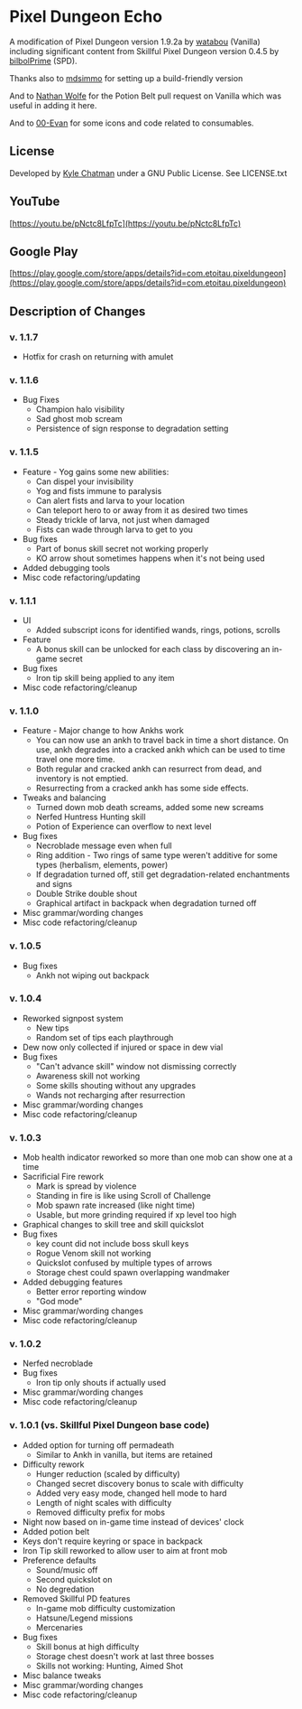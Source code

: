# Pixel Dungeon Echo
A modification of Pixel Dungeon version 1.9.2a by [watabou](https://github.com/watabou/pixel-dungeon) (Vanilla)
including significant content from Skillful Pixel Dungeon version 0.4.5 by [bilbolPrime](https://github.com/bilbolPrime/SPD) (SPD). 
 
Thanks also to [mdsimmo](https://github.com/mdsimmo/pixel-dungeon) for setting up a build-friendly version

And to [Nathan Wolfe](https://github.com/nathbenjwolf) for the Potion Belt pull request on Vanilla which was useful in adding it here.

And to [00-Evan](https://github.com/00-Evan/) for some icons and code related to consumables.

## License
Developed by [Kyle Chatman](http://www.kchatman.com) under a GNU Public License. See LICENSE.txt

## YouTube
[https://youtu.be/pNctc8LfpTc](https://youtu.be/pNctc8LfpTc)

## Google Play
[https://play.google.com/store/apps/details?id=com.etoitau.pixeldungeon](https://play.google.com/store/apps/details?id=com.etoitau.pixeldungeon)

## Description of Changes
### v. 1.1.7
* Hotfix for crash on returning with amulet

### v. 1.1.6
* Bug Fixes
    * Champion halo visibility
    * Sad ghost mob scream
    * Persistence of sign response to degradation setting
    
### v. 1.1.5
* Feature - Yog gains some new abilities:
    * Can dispel your invisibility
    * Yog and fists immune to paralysis
    * Can alert fists and larva to your location
    * Can teleport hero to or away from it as desired two times
    * Steady trickle of larva, not just when damaged
    * Fists can wade through larva to get to you
* Bug fixes
    * Part of bonus skill secret not working properly
    * KO arrow shout sometimes happens when it's not being used
* Added debugging tools
* Misc code refactoring/updating
    
### v. 1.1.1
* UI 
    * Added subscript icons for identified wands, rings, potions, scrolls
* Feature
    * A bonus skill can be unlocked for each class by discovering an in-game secret
* Bug fixes
    * Iron tip skill being applied to any item
* Misc code refactoring/cleanup

### v. 1.1.0
* Feature - Major change to how Ankhs work
    * You can now use an ankh to travel back in time a short distance. On use, ankh degrades into a 
    cracked ankh which can be used to time travel one more time.
    * Both regular and cracked ankh can resurrect from dead, and inventory is not emptied.
    * Resurrecting from a cracked ankh has some side effects. 
* Tweaks and balancing
    * Turned down mob death screams, added some new screams
    * Nerfed Huntress Hunting skill
    * Potion of Experience can overflow to next level 
* Bug fixes
    * Necroblade message even when full
    * Ring addition - Two rings of same type weren't additive for some types (herbalism, elements, power)
    * If degradation turned off, still get degradation-related enchantments and signs
    * Double Strike double shout
    * Graphical artifact in backpack when degradation turned off
* Misc grammar/wording changes
* Misc code refactoring/cleanup    
### v. 1.0.5
* Bug fixes
    * Ankh not wiping out backpack
### v. 1.0.4
* Reworked signpost system
    * New tips
    * Random set of tips each playthrough
* Dew now only collected if injured or space in dew vial
* Bug fixes
    * "Can't advance skill" window not dismissing correctly
    * Awareness skill not working
    * Some skills shouting without any upgrades
    * Wands not recharging after resurrection
* Misc grammar/wording changes
* Misc code refactoring/cleanup
### v. 1.0.3
* Mob health indicator reworked so more than one mob can show one at a time
* Sacrificial Fire rework
    * Mark is spread by violence
    * Standing in fire is like using Scroll of Challenge
    * Mob spawn rate increased (like night time)
    * Usable, but more grinding required if xp level too high
* Graphical changes to skill tree and skill quickslot
* Bug fixes
    * key count did not include boss skull keys 
    * Rogue Venom skill not working
    * Quickslot confused by multiple types of arrows
    * Storage chest could spawn overlapping wandmaker
* Added debugging features
    * Better error reporting window
    * "God mode"
* Misc grammar/wording changes
* Misc code refactoring/cleanup
### v. 1.0.2
* Nerfed necroblade
* Bug fixes
    * Iron tip only shouts if actually used
* Misc grammar/wording changes
* Misc code refactoring/cleanup
### v. 1.0.1 (vs. Skillful Pixel Dungeon base code)
* Added option for turning off permadeath
    * Similar to Ankh in vanilla, but items are retained
* Difficulty rework
    * Hunger reduction (scaled by difficulty)
    * Changed secret discovery bonus to scale with difficulty
    * Added very easy mode, changed hell mode to hard
    * Length of night scales with difficulty
    * Removed difficulty prefix for mobs 
* Night now based on in-game time instead of devices' clock
* Added potion belt
* Keys don't require keyring or space in backpack
* Iron Tip skill reworked to allow user to aim at front mob
* Preference defaults
    * Sound/music off
    * Second quickslot on
    * No degredation  
* Removed Skillful PD features
    * In-game mob difficulty customization
    * Hatsune/Legend missions
    * Mercenaries
* Bug fixes
    * Skill bonus at high difficulty
    * Storage chest doesn't work at last three bosses
    * Skills not working: Hunting, Aimed Shot
* Misc balance tweaks
* Misc grammar/wording changes
* Misc code refactoring/cleanup
